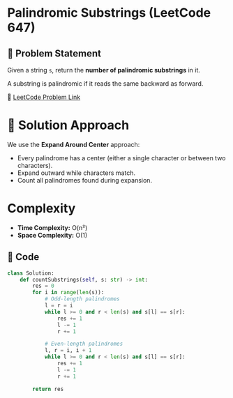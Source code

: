 # Palindromic Substrings (LeetCode 647)

## 📌 Problem Statement
Given a string `s`, return the **number of palindromic substrings** in it.  

A substring is palindromic if it reads the same backward as forward.

🔗 [LeetCode Problem Link](https://leetcode.com/problems/palindromic-substrings/)

# 🚀 Solution Approach
We use the **Expand Around Center** approach:
- Every palindrome has a center (either a single character or between two characters).
- Expand outward while characters match.
- Count all palindromes found during expansion.

# Complexity
- **Time Complexity:** O(n²)  
- **Space Complexity:** O(1)  

## 📝 Code
```python
class Solution:
    def countSubstrings(self, s: str) -> int:
        res = 0
        for i in range(len(s)):
            # Odd-length palindromes
            l = r = i
            while l >= 0 and r < len(s) and s[l] == s[r]:
                res += 1
                l -= 1
                r += 1

            # Even-length palindromes
            l, r = i, i + 1
            while l >= 0 and r < len(s) and s[l] == s[r]:
                res += 1
                l -= 1
                r += 1

        return res
